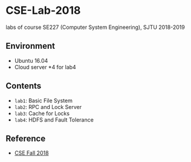 # CSE-Lab-2018
labs of course SE227 (Computer System Engineering), SJTU 2018-2019

## Environment
* Ubuntu 16.04
* Cloud server *4 for lab4

## Contents
* `lab1`: Basic File System
* `lab2`: RPC and Lock Server
* `lab3`: Cache for Locks 
* `lab4`: HDFS and Fault Tolerance

## Reference
* [CSE Fall 2018](https://ipads.se.sjtu.edu.cn/courses/cse/)
